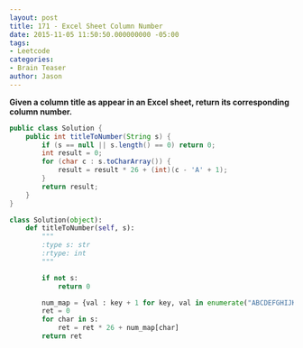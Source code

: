 ```yaml
---
layout: post
title: 171 - Excel Sheet Column Number
date: 2015-11-05 11:50:50.000000000 -05:00
tags:
- Leetcode
categories:
- Brain Teaser
author: Jason
---
```

**Given a column title as appear in an Excel sheet, return its corresponding column number.**


``` java
public class Solution {
    public int titleToNumber(String s) {
        if (s == null || s.length() == 0) return 0;
        int result = 0;
        for (char c : s.toCharArray()) {
            result = result * 26 + (int)(c - 'A' + 1);
        }
        return result;
    }
}
```

``` python
class Solution(object):
    def titleToNumber(self, s):
        """
        :type s: str
        :rtype: int
        """

        if not s:
            return 0

        num_map = {val : key + 1 for key, val in enumerate("ABCDEFGHIJKLMNOPQRSTUVWXYZ")}
        ret = 0
        for char in s:
            ret = ret * 26 + num_map[char]
        return ret
```

